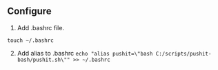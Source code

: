 ## Configure

1. Add .bashrc file.

`
touch ~/.bashrc
`

2. Add alias to .bashrc
`
echo "alias pushit=\"bash C:/scripts/pushit-bash/pushit.sh\"" >> ~/.bashrc
`